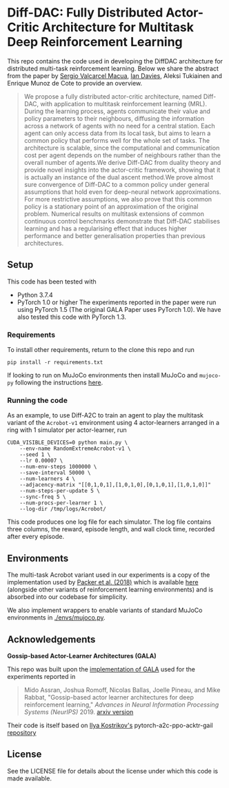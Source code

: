 # Diff-DAC: Fully Distributed Actor-Critic Architecture for Multitask Deep Reinforcement Learning
This repo contains the code used in developing the DiffDAC architecture for distributed multi-task reinforcement learning.
Below we share the abstract from the paper by [Sergio Valcarcel Macua](https://github.com/sergiovalmac), [Ian Davies](https://github.com/IanRDavies), Aleksi Tukiainen and Enrique Munoz de Cote to provide an overview.

> We propose a fully distributed actor-critic architecture, named Diff-DAC, with application to multitask reinforcement learning (MRL). During the learning process, agents communicate their value and policy parameters to their neighbours, diffusing the information across a network of agents with no need for a central station. Each agent can only access data from its local task, but aims to learn a common policy that performs well for the whole set of tasks. The architecture is scalable, since the computational and communication cost per agent depends on the number of neighbours rather than the overall number of agents.We derive Diff-DAC from duality theory and provide novel insights into the actor-critic framework, showing that it is actually an instance of the dual ascent method.We prove almost sure convergence of Diff-DAC to a common policy under general assumptions that hold even for deep-neural network approximations. For more restrictive assumptions, we also prove that this common policy is a stationary point of an approximation of the original problem. Numerical results on multitask extensions of common continuous control benchmarks demonstrate that Diff-DAC stabilises learning and has a regularising effect that induces higher performance and better generalisation properties than previous architectures.

## Setup
This code has been tested with
* Python 3.7.4
* PyTorch 1.0 or higher
The experiments reported in the paper were run using PyTorch 1.5 (The original GALA Paper uses PyTorch 1.0).
We have also tested this code with PyTorch 1.3.

### Requirements
To install other requirements, return to the clone this repo and run
```
pip install -r requirements.txt
```

If looking to run on MuJoCo environments then install MuJoCo and `mujoco-py` following the instructions
[here](https://github.com/openai/mujoco-py).

### Running the code
As an example, to use Diff-A2C to train an agent to play the multitask variant of the `Acrobot-v1`
environment using 4 actor-learners arranged in a ring with 1 simulator per actor-learner, run
```
CUDA_VISIBLE_DEVICES=0 python main.py \
    --env-name RandomExtremeAcrobot-v1 \
    --seed 1 \
    --lr 0.00007 \
    --num-env-steps 1000000 \
    --save-interval 50000 \
    --num-learners 4 \
    --adjacency-matrix "[[0,1,0,1],[1,0,1,0],[0,1,0,1],[1,0,1,0]]"
    --num-steps-per-update 5 \
    --sync-freq 5 \
    --num-procs-per-learner 1 \
    --log-dir /tmp/logs/Acrobot/
```

This code produces one log file for each simulator.
The log file contains three columns, the reward, episode length, and wall clock time, recorded after every episode.

## Environments
The multi-task Acrobot variant used in our experiments is a copy of the implementation used by
[Packer et al. (2018)](https://arxiv.org/abs/1810.12282) which is available [here](https://github.com/sunblaze-ucb/rl-generalization) (alongside other variants of reinforcement learning
 environments) and is absorbed into our codebase for simplicity.

We also implement wrappers to enable variants of standard MuJoCo environments in [./envs/mujoco.py](./envs/mujoco.py).


## Acknowledgements
**Gossip-based Actor-Learner Architectures (GALA)**

This repo was built upon the [implementation of GALA](https://github.com/facebookresearch/gala)
used for the experiments reported in
> Mido Assran, Joshua Romoff, Nicolas Ballas, Joelle Pineau, and Mike Rabbat, "Gossip-based actor learner architectures for deep reinforcement learning," *Advances in Neural Information Processing Systems (NeurIPS)* 2019. [arxiv version](https://arxiv.org/abs/1906.04585)

Their code is itself based on [Ilya Kostrikov's](https://github.com/ikostrikov) pytorch-a2c-ppo-acktr-gail [repository](https://github.com/ikostrikov/pytorch-a2c-ppo-acktr-gail)


## License
See the LICENSE file for details about the license under which this code is made available.

